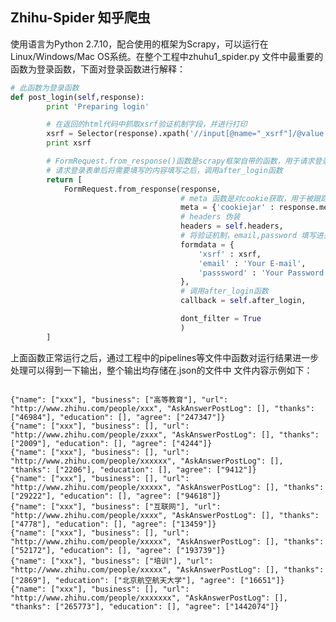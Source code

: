 ## Zhihu-Spider 知乎爬虫

使用语言为Python 2.7.10，配合使用的框架为Scrapy，可以运行在Linux/Windows/Mac OS系统。在整个工程中zhuhu1_spider.py 文件中最重要的函数为登录函数，下面对登录函数进行解释：

```python
# 此函数为登录函数
def post_login(self,response):
        print 'Preparing login'

        # 在返回的html代码中抓取xsrf验证机制字段，并进行打印
        xsrf = Selector(response).xpath('//input[@name="_xsrf"]/@value').extract()
        print xsrf

        # FormRequest.from_response()函数是scrapy框架自带的函数，用于请求登录表单
        # 请求登录表单后将需要填写的内容填写之后，调用after_login函数
        return [
            FormRequest.from_response(response,
                                      # meta 函数是对cookie获取，用于被跟踪
                                      meta = {'cookiejar' : response.meta['cookiejar']},
                                      # headers 伪装
                                      headers = self.headers,
                                      # 将验证机制，email,password 填写进去
                                      formdata = {
                                          'xsrf' : xsrf,
                                          'email' : 'Your E-mail',
                                          'passsword' : 'Your Password',
                                      },
                                      # 调用after_login函数
                                      callback = self.after_login,

                                      dont_filter = True
                                      )
        ]
```

上面函数正常运行之后，通过工程中的pipelines等文件中函数对运行结果进一步处理可以得到一下输出，整个输出均存储在.json的文件中
文件内容示例如下：

<pre><code>
{"name": ["xxx"], "business": ["高等教育"], "url": "http://www.zhihu.com/people/xxx", "AskAnswerPostLog": [], "thanks": ["46984"], "education": [], "agree": ["247347"]}
{"name": ["xxx"], "business": [], "url": "http://www.zhihu.com/people/zxxx", "AskAnswerPostLog": [], "thanks": ["2009"], "education": [], "agree": ["4244"]}
{"name": ["xxx"], "business": [], "url": "http://www.zhihu.com/people/xxxxxx", "AskAnswerPostLog": [], "thanks": ["2206"], "education": [], "agree": ["9412"]}
{"name": ["xxx"], "business": [], "url": "http://www.zhihu.com/people/xxxxx", "AskAnswerPostLog": [], "thanks": ["29222"], "education": [], "agree": ["94618"]}
{"name": ["xxx"], "business": ["互联网"], "url": "http://www.zhihu.com/people/xxxx", "AskAnswerPostLog": [], "thanks": ["4778"], "education": [], "agree": ["13459"]}
{"name": ["xxx"], "business": [], "url": "http://www.zhihu.com/people/xxxxx", "AskAnswerPostLog": [], "thanks": ["52172"], "education": [], "agree": ["193739"]}
{"name": ["xxx"], "business": ["培训"], "url": "http://www.zhihu.com/people/xxxxx", "AskAnswerPostLog": [], "thanks": ["2869"], "education": ["北京航空航天大学"], "agree": ["16651"]}
{"name": ["xxx"], "business": [], "url": "http://www.zhihu.com/people/xxxxxxx", "AskAnswerPostLog": [], "thanks": ["265773"], "education": [], "agree": ["1442074"]}
</pre></code>

